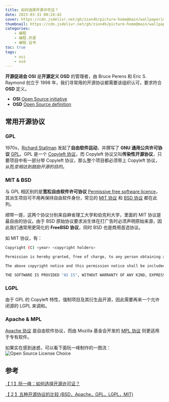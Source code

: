 ```yaml
---
title: 如何选择开源许可证？
date: 2023-03-31 00:24:42
cover: https://cdn.jsdelivr.net/gh/zion4h/picture-home@main/wallpaperimg1002.jpg
thumbnail: https://cdn.jsdelivr.net/gh/zion4h/picture-home@main/wallpaperimg1002.jpg
categories: 
    - 编程
    - 编程.开源
    - 编程.证书
toc: true
tags: 
    - osi
    - osd
---
```

**开源促进会 OSI** 是**开源定义 OSD** 的管理者，由 Bruce Perens 和 Eric S. Raymond 创立于 1998 年，我们寻常用的开源协议都需要该组织认可，要求符合 **OSD** 定义。
<!--more-->

- **OSI** [Open Source initiative](https://opensource.org/licenses/)
- **OSD** [Open Source definition](https://en.wikipedia.org/wiki/The_Open_Source_Definition)

## 常用开源协议

### GPL

1970s，[Richard Stallman](https://en.wikipedia.org/wiki/Richard_Stallman) 发起了**自由软件运动**，并撰写了 **GNU 通用公共许可协议** [GPL](https://en.wikipedia.org/wiki/GNU_General_Public_License)。GPL 是一个 [Copyleft 协议](https://zh.wikipedia.org/wiki/Copyleft)，而 Copyleft 协议又叫**传染性开源协议**，只要项目中有一部分带 Copyleft 协议，那么整个项目都必须带上 Copyleft 协议，从而*变相达到鼓励开源的目的*。

### MIT & BSD

与 GPL 相区别的是**宽松自由软件许可协议** [Permissive free software licence](https://en.wikipedia.org/wiki/Permissive_software_license)，其派生项目可不用再保持自由软件身份，常见的 [MIT 协议](https://en.wikipedia.org/wiki/MIT_License) 和 [BSD 协议](https://en.wikipedia.org/wiki/BSD_licenses) 都在此列。

顺带一提，这两个协议分别来自麻省理工大学和伯克利大学，里面的 MIT 协议是最自由的协议。由于 BSD 原始协议要求派生体在打广告时必须声明原始来源，因此我们通常用更简化的 **FreeBSD 协议**，同时 BSD 也是商用首选协议。

如 MIT 协议，有：

```bash
Copyright (C) <year> <copyright holders>

Permission is hereby granted, free of charge, to any person obtaining a copy of this software and associated documentation files (the "Software"), to deal in the Software without restriction, including without limitation the rights to use, copy, modify, merge, publish, distribute, sublicense, and/or sell copies of the Software, and to permit persons to whom the Software is furnished to do so, subject to the following conditions:

The above copyright notice and this permission notice shall be included in all copies or substantial portions of the Software.

THE SOFTWARE IS PROVIDED "AS IS", WITHOUT WARRANTY OF ANY KIND, EXPRESS OR IMPLIED, INCLUDING BUT NOT LIMITED TO THE WARRANTIES OF MERCHANTABILITY, FITNESS FOR A PARTICULAR PURPOSE AND NONINFRINGEMENT. IN NO EVENT SHALL THE AUTHORS OR COPYRIGHT HOLDERS BE LIABLE FOR ANY CLAIM, DAMAGES OR OTHER LIABILITY, WHETHER IN AN ACTION OF CONTRACT, TORT OR OTHERWISE, ARISING FROM, OUT OF OR IN CONNECTION WITH THE SOFTWARE OR THE USE OR OTHER DEALINGS IN THE SOFTWARE.
```

### LGPL

由于 GPL 的 Copyleft 特性，强制项目及其衍生品开源，因此需要再来一个允许闭源的 LGPL 来调和。

### Apache & MPL

[Apache 协议](https://en.wikipedia.org/wiki/Apache_License) 是自由软件协议，而由 Mozilla 基金会开发的 [MPL 协议](https://en.wikipedia.org/wiki/Mozilla_Public_License) 则更适用于专有软件。

如果实在感到迷惑，可以看下面阮一峰制作的一图流：
![Open Source License Choice](https://cdn.jsdelivr.net/gh/zion4h/picture-home@main/open-source-license.png)

## 参考

[【 1 】阮一峰：如何选择开源许可证？](https://www.ruanyifeng.com/blog/2011/05/how_to_choose_free_software_licenses.html)

[【 2 】五种开源协议的比较 (BSD，Apache，GPL，LGPL，MIT)](http://www.ha97.com/833.html)
